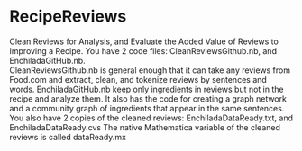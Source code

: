 # RecipeReviews
Clean Reviews for Analysis, and Evaluate the Added Value of Reviews to Improving a Recipe.
You have 2 code files: CleanReviewsGithub.nb, and EnchiladaGitHub.nb.  
CleanReviewsGithub.nb is general enough that it can take any reviews from Food.com and extract, clean, and tokenize reviews by sentences and words.
EnchiladaGitHub.nb keep only ingredients in reviews but not in the recipe and analyze them.  It also has the code for creating a graph network and a community graph of ingredients that appear in the same sentences.  
You also have 2 copies of the cleaned reviews:  EnchiladaDataReady.txt, and EnchiladaDataReady.cvs
The native Mathematica variable of the cleaned reviews is called dataReady.mx

